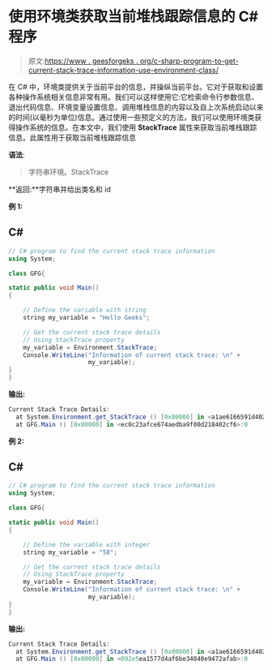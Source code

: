 # 使用环境类获取当前堆栈跟踪信息的 C# 程序

> 原文:[https://www . geesforgeks . org/c-sharp-program-to-get-current-stack-trace-information-use-environment-class/](https://www.geeksforgeeks.org/c-sharp-program-to-get-current-stack-trace-information-using-environment-class/)

在 C# 中，环境类提供关于当前平台的信息，并操纵当前平台。它对于获取和设置各种操作系统相关信息非常有用。我们可以这样使用它:它检索命令行参数信息、退出代码信息、环境变量设置信息、调用堆栈信息的内容以及自上次系统启动以来的时间(以毫秒为单位)信息。通过使用一些预定义的方法，我们可以使用环境类获得操作系统的信息。在本文中，我们使用 **StackTrace** 属性来获取当前堆栈跟踪信息。此属性用于获取当前堆栈跟踪信息

**语法**:

> 字符串环境。StackTrace

**返回:**字符串并给出类名和 id

**例 1:**

## C#

```cs
// C# program to find the current stack trace information
using System;

class GFG{

static public void Main()
{

    // Define the variable with string
    string my_variable = "Hello Geeks";

    // Get the current stack trace details
    // Using StackTrace property
    my_variable = Environment.StackTrace;
    Console.WriteLine("Information of current stack trace: \n" +
                      my_variable);
}
}
```

**输出:**

```cs
Current Stack Trace Details: 
  at System.Environment.get_StackTrace () [0x00000] in <a1ae6166591d4020b810288d19af38d4>:0 
  at GFG.Main () [0x00000] in <ec0c23afce674aedba9f00d218402cf6>:0
```

**例 2:**

## C#

```cs
// C# program to find the current stack trace information
using System;

class GFG{

static public void Main()
{

    // Define the variable with integer
    string my_variable = "58";

    // Get the current stack trace details
    // Using StackTrace property
    my_variable = Environment.StackTrace;
    Console.WriteLine("Information of current stack trace: \n" +
                      my_variable);
}
}
```

**输出:**

```cs
Current Stack Trace Details: 
  at System.Environment.get_StackTrace () [0x00000] in <a1ae6166591d4020b810288d19af38d4>:0 
  at GFG.Main () [0x00000] in <092e5ea1577d4af6be34040e9472afab>:0 
```